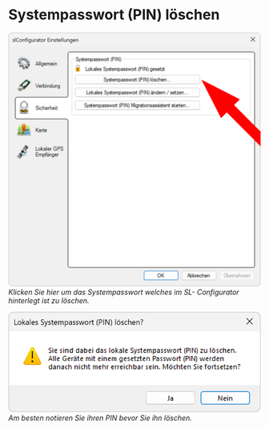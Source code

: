 # Systempasswort (PIN) löschen
![Systempasswort loeschen](pin-loeschen-1.png)
*Klicken Sie hier um das Systempasswort welches im SL- Configurator hinterlegt ist zu löschen.*  

![Systempasswort loeschen](pin-loeschen-2.png)
*Am besten notieren Sie ihren PIN bevor Sie ihn löschen.*
